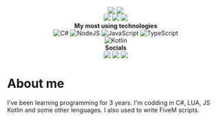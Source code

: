 <p align="center">
  <img align="center" src="https://github-readme-stats.vercel.app/api?username=ASSYNU&show_icons=true&theme=github_dark"></img>
  <img align="center" src="https://github-readme-stats.vercel.app/api/top-langs/?username=omansak&layout=compact&theme=github_dark"></img>
  <br>
  <img src="https://badges.pufler.dev/visits/assynu/assynu">
  <img src="https://badges.pufler.dev/years/assynu">
  <img src="https://badges.pufler.dev/repos/assynu">
  <br>
  <b>My most using technologies</b>
  <br>
  <img alt="C#"
    src="https://img.shields.io/badge/c%23%20-%23239120.svg?&style=for-the-badge&logo=c-sharp&logoColor=white" />
  <img alt="NodeJS"
    src="https://img.shields.io/badge/node.js%20-%2343853D.svg?&style=for-the-badge&logo=node.js&logoColor=white" />
  <img alt="JavaScript"
    src="https://img.shields.io/badge/javascript%20-%23323330.svg?&style=for-the-badge&logo=javascript&logoColor=%23F7DF1E" />
  <img alt="TypeScript"
    src="https://img.shields.io/badge/typescript%20-%23007ACC.svg?&style=for-the-badge&logo=typescript&logoColor=white" />
  <br>
<img alt="Kotlin"
    src="https://img.shields.io/badge/kotlin%20-%23007ACC.svg?&style=for-the-badge&logo=kotlin&logoColor=white" />
  <br>
   <b>Socials</b>
  <br>
  <a href="mailto:assynubusiness@gmail.com" target="_blank"><img
      src="https://img.shields.io/badge/Gmail-D14836?style=for-the-badge&logo=gmail&logoColor=white"></a>
  <a href="https://discord.gg/m3dDCMd7kJ" target="_blank"><img
      src="https://img.shields.io/badge/Discord-7289DA?style=for-the-badge&logo=discord&logoColor=white"></a>
  <a href="https://stackoverflow.com/users/16449282/assynu" target="_blank"><img
      src="https://img.shields.io/badge/Stack_Overflow-FE7A16?style=for-the-badge&logo=stack-overflow&logoColor=white"></a>
  <br>
<h1>About me</h1>
I've been learning programming for 3 years. I'm codding in C#, LUA, JS Kotlin and some other lenguages. I also used to write FiveM scripts.
</p>
